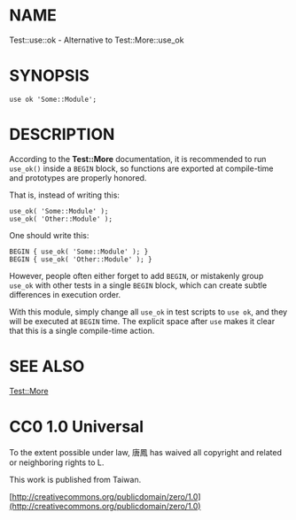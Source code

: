 # NAME

Test::use::ok - Alternative to Test::More::use_ok

# SYNOPSIS

    use ok 'Some::Module';

# DESCRIPTION

According to the __Test::More__ documentation, it is recommended to run
`use_ok()` inside a `BEGIN` block, so functions are exported at
compile-time and prototypes are properly honored.

That is, instead of writing this:

    use_ok( 'Some::Module' );
    use_ok( 'Other::Module' );

One should write this:

    BEGIN { use_ok( 'Some::Module' ); }
    BEGIN { use_ok( 'Other::Module' ); }

However, people often either forget to add `BEGIN`, or mistakenly group
`use_ok` with other tests in a single `BEGIN` block, which can create subtle
differences in execution order.

With this module, simply change all `use_ok` in test scripts to `use ok`,
and they will be executed at `BEGIN` time.  The explicit space after `use`
makes it clear that this is a single compile-time action.

# SEE ALSO

[Test::More](http://search.cpan.org/perldoc?Test::More)

# CC0 1.0 Universal

To the extent possible under law, 唐鳳 has waived all copyright and related
or neighboring rights to L<Test-use-ok>.

This work is published from Taiwan.

[http://creativecommons.org/publicdomain/zero/1.0](http://creativecommons.org/publicdomain/zero/1.0)
